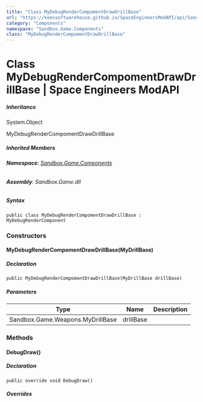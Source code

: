 ```yaml
---
title: "Class MyDebugRenderCompomentDrawDrillBase"
url: "https://keensoftwarehouse.github.io/SpaceEngineersModAPI/api/Sandbox.Game.Components.MyDebugRenderCompomentDrawDrillBase.html"
category: "Components"
namespace: "Sandbox.Game.Components"
class: "MyDebugRenderCompomentDrawDrillBase"
---
```


# Class MyDebugRenderCompomentDrawDrillBase | Space Engineers ModAPI

##### Inheritance

System.Object

MyDebugRenderCompomentDrawDrillBase

##### Inherited Members

###### **Namespace**: [Sandbox.Game.Components](https://keensoftwarehouse.github.io/SpaceEngineersModAPI/api/Sandbox.Game.Components.html)

###### **Assembly**: Sandbox.Game.dll

##### Syntax

```
public class MyDebugRenderCompomentDrawDrillBase : MyDebugRenderComponent
```

### [](#constructors)Constructors

#### [](#Sandbox_Game_Components_MyDebugRenderCompomentDrawDrillBase__ctor_Sandbox_Game_Weapons_MyDrillBase_)MyDebugRenderCompomentDrawDrillBase(MyDrillBase)

##### Declaration

```
public MyDebugRenderCompomentDrawDrillBase(MyDrillBase drillBase)
```

##### Parameters

| Type | Name | Description |
| --- | --- | --- |
| Sandbox.Game.Weapons.MyDrillBase | drillBase |     |

### [](#methods)Methods

#### [](#Sandbox_Game_Components_MyDebugRenderCompomentDrawDrillBase_DebugDraw)DebugDraw()

##### Declaration

```
public override void DebugDraw()
```

##### Overrides